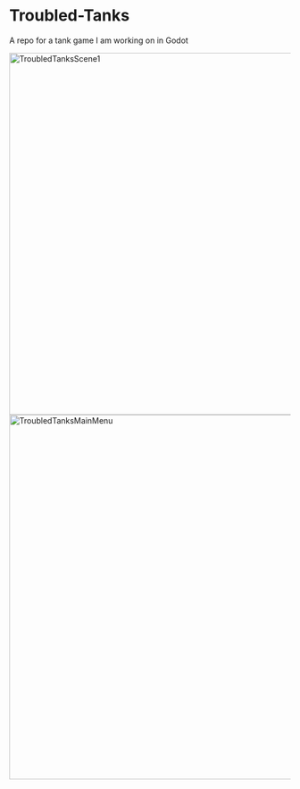 # Troubled-Tanks
A repo for a tank game I am working on in Godot


<img width="1149" height="648" alt="TroubledTanksScene1" src="https://github.com/user-attachments/assets/df733f71-340b-4842-bdbc-2a0ee730cd0d" />
<img width="1156" height="653" alt="TroubledTanksMainMenu" src="https://github.com/user-attachments/assets/a7da35ae-da2e-4d18-a367-3c82830a815e" />
